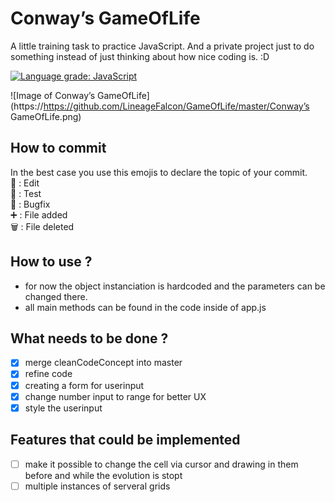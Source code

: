 #  Conway’s GameOfLife
A little training task to practice JavaScript.
And a private project just to do something instead of just thinking about how nice coding is. :D

[![Language grade: JavaScript](https://img.shields.io/lgtm/grade/javascript/g/LineageFalcon/GameOfLife.svg?logo=lgtm&logoWidth=18)](https://lgtm.com/projects/g/LineageFalcon/GameOfLife/context:javascript)

![Image of Conway’s GameOfLife](https://https://github.com/LineageFalcon/GameOfLife/master/Conway’s GameOfLife.png)

## How to commit

In the best case you use this emojis to declare the topic of your commit.</br>
📝 : Edit</br>
🔧 : Test</br>
🐞 : Bugfix</br>
➕ : File added</br>
🗑️ : File deleted</br>

## How to use ? 
- for now the object instanciation is hardcoded and the parameters can be changed there.
- all main methods can be found in the code inside of app.js

## What needs to be done ?
- [X] merge cleanCodeConcept into master
- [X] refine code
- [X] creating a form for userinput
- [x] change number input to range for better UX
- [X] style the userinput

## Features that could be implemented
- [ ] make it possible to change the cell via cursor and drawing in them before and while the evolution is stopt
- [ ] multiple instances of serveral grids
